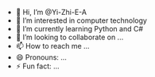 - 👋 Hi, I’m @Yi-Zhi-E-A
- 👀 I’m interested in computer technology
- 🌱 I’m currently learning Python and C#
- 💞️ I’m looking to collaborate on ...
- 📫 How to reach me ...
- 😄 Pronouns: ...
- ⚡ Fun fact: ...

<!---
Yi-Zhi-E-A/Yi-Zhi-E-A is a ✨ special ✨ repository because its `README.md` (this file) appears on your GitHub profile.
You can click the Preview link to take a look at your changes.
--->

